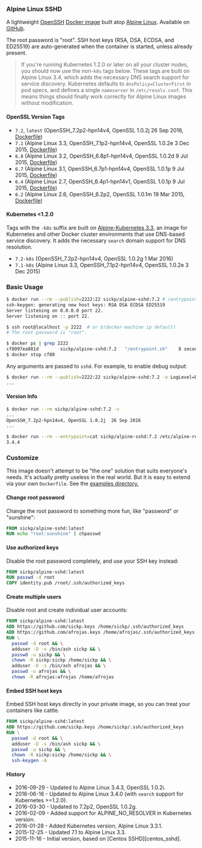 ### Alpine Linux SSHD

A lightweight [OpenSSH][openssh] [Docker image][dockerhub_project] built atop [Alpine Linux][alpine_linux]. Available on [GitHub][github_project].

The root password is "root". SSH host keys (RSA, DSA, ECDSA, and ED25519) are auto-generated when the container is started, unless already present.

> If you're running Kubernetes 1.2.0 or later on all your cluster nodes, you should now use the non-`k8s` tags below. These tags are built on Alpine Linux 3.4, which adds the necessary DNS search support for service discovery. Kubernetes defaults to `dnsPolicy=ClusterFirst` in pod specs, and defines a single `nameserver` in `/etc/resolv.conf`. This means things should finally work correctly for Alpine Linux images without modification.

#### OpenSSL Version Tags

- `7.2`, `latest` (OpenSSH_7.2p2-hpn14v4, OpenSSL 1.0.2j  26 Sep 2016, [Dockerfile][dockerfile_7_2])
- `7.1` (Alpine Linux 3.3, OpenSSH_7.1p2-hpn14v4, OpenSSL 1.0.2e 3 Dec 2015, [Dockerfile][dockerfile_7_1])
- `6.8` (Alpine Linux 3.2, OpenSSH_6.8p1-hpn14v4, OpenSSL 1.0.2d 9 Jul 2015, [Dockerfile][dockerfile_6_8])
- `6.7` (Alpine Linux 3.1, OpenSSH_6.7p1-hpn14v4, OpenSSL 1.0.1p 9 Jul 2015, [Dockerfile][dockerfile_6_7])
- `6.4` (Alpine Linux 2.7, OpenSSH_6.4p1-hpn14v1, OpenSSL 1.0.1p 9 Jul 2015, [Dockerfile][dockerfile_6_4])
- `6.2` (Alpine Linux 2.6, OpenSSH_6.2p2, OpenSSL 1.0.1m 19 Mar 2015, [Dockerfile][dockerfile_6_2])

#### Kubernetes <1.2.0

Tags with the `-k8s` suffix are built on [Alpine-Kubernetes 3.3][alpine_kubernetes], an image for Kubernetes and other Docker cluster environments that use DNS-based service discovery. It adds the necessary `search` domain support for DNS resolution.

- `7.2-k8s` (OpenSSH_7.2p2-hpn14v4, OpenSSL 1.0.2g  1 Mar 2016)
- `7.1-k8s` (Alpine Linux 3.3, OpenSSH_7.1p2-hpn14v4, OpenSSL 1.0.2e 3 Dec 2015)

### Basic Usage

```bash
$ docker run --rm --publish=2222:22 sickp/alpine-sshd:7.2 # /entrypoint.sh
ssh-keygen: generating new host keys: RSA DSA ECDSA ED25519
Server listening on 0.0.0.0 port 22.
Server listening on :: port 22.

$ ssh root@localhost -p 2222  # or $(docker-machine ip default)
# The root password is "root".

$ docker ps | grep 2222
cf8097ea881d        sickp/alpine-sshd:7.2   "/entrypoint.sh"    8 seconds ago       Up 4 seconds        0.0.0.0:2222->22/tcp   stoic_ptolemy
$ docker stop cf80
```

Any arguments are passed to `sshd`. For example, to enable debug output:

```bash
$ docker run --rm --publish=2222:22 sickp/alpine-sshd:7.2 -o LogLevel=DEBUG
...
```

#### Version Info

```bash
$ docker run --rm sickp/alpine-sshd:7.2 -v
...
OpenSSH_7.2p2-hpn14v4, OpenSSL 1.0.2j  26 Sep 2016
...

$ docker run --rm --entrypoint=cat sickp/alpine-sshd:7.2 /etc/alpine-release
3.4.4
```

### Customize

This image doesn't attempt to be "the one" solution that suits everyone's needs. It's actually pretty useless in the real world. But it is easy to extend via your own `Dockerfile`. See the [examples directory.][examples]

#### Change root password

Change the root password to something more fun, like "password" or "sunshine":

```dockerfile
FROM sickp/alpine-sshd:latest
RUN echo "root:sunshine" | chpasswd
```

#### Use authorized keys

Disable the root password completely, and use your SSH key instead:

```dockerfile
FROM sickp/alpine-sshd:latest
RUN passwd -d root
COPY identity.pub /root/.ssh/authorized_keys
```

#### Create multiple users

Disable root and create individual user accounts:

```dockerfile
FROM sickp/alpine-sshd:latest
ADD https://github.com/sickp.keys /home/sickp/.ssh/authorized_keys
ADD https://github.com/afrojas.keys /home/afrojas/.ssh/authorized_keys
RUN \
  passwd -d root && \
  adduser -D -s /bin/ash sickp && \
  passwd -u sickp && \
  chown -R sickp:sickp /home/sickp && \
  adduser -D -s /bin/ash afrojas && \
  passwd -u afrojas && \
  chown -R afrojas:afrojas /home/afrojas
```

#### Embed SSH host keys

Embed SSH host keys directly in your private image, so you can treat your containers like cattle.

```dockerfile
FROM sickp/alpine-sshd:latest
ADD https://github.com/sickp.keys /home/sickp/.ssh/authorized_keys
RUN \
  passwd -d root && \
  adduser -D -s /bin/ash sickp && \
  passwd -u sickp && \
  chown -R sickp:sickp /home/sickp && \
  ssh-keygen -A
```

#### History

- 2016-09-29 - Updated to Alpine Linux 3.4.3, OpenSSL 1.0.2i.
- 2016-06-16 - Updated to Alpine Linux 3.4.0 (with `search` support for Kubernetes >=1.2.0).
- 2016-03-30 - Updated to 7.2p2, OpenSSL 1.0.2g.
- 2016-02-09 - Added support for ALPINE_NO_RESOLVER in Kubernetes version.
- 2016-01-28 - Added Kubernetes version, Alpine Linux 3.3.1.
- 2015-12-25 - Updated 7.1 to Alpine Linux 3.3.
- 2015-11-16 - Initial version, based on [Centos SSHD][centos_sshd].

[alpine_kubernetes]:  https://hub.docker.com/r/janeczku/alpine-kubernetes/
[alpine_linux]:       https://hub.docker.com/_/alpine/
[dockerhub_project]:  https://hub.docker.com/r/sickp/alpine-sshd/
[dockerfile_6_2]:     https://github.com/sickp/docker-alpine-sshd/tree/master/versions/6.2/Dockerfile
[dockerfile_6_4]:     https://github.com/sickp/docker-alpine-sshd/tree/master/versions/6.4/Dockerfile
[dockerfile_6_7]:     https://github.com/sickp/docker-alpine-sshd/tree/master/versions/6.7/Dockerfile
[dockerfile_6_8]:     https://github.com/sickp/docker-alpine-sshd/tree/master/versions/6.8/Dockerfile
[dockerfile_7_1]:     https://github.com/sickp/docker-alpine-sshd/tree/master/versions/7.1/Dockerfile
[dockerfile_7_2]:     https://github.com/sickp/docker-alpine-sshd/tree/master/versions/7.2/Dockerfile
[examples]:           https://github.com/sickp/docker-alpine-sshd/tree/master/examples/
[github_project]:     https://github.com/sickp/docker-alpine-sshd/
[openssh]:            http://www.openssh.com
